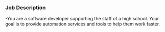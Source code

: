 ### Job Description

-You are a software developer supporting the staff of a high school.
Your goal is to provide automation services and tools to help them work faster.
